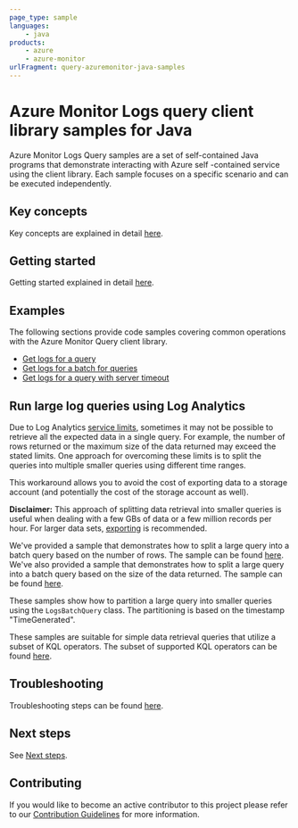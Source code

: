 ```yaml
---
page_type: sample
languages:
    - java
products:
    - azure
    - azure-monitor
urlFragment: query-azuremonitor-java-samples
---
```


# Azure Monitor Logs query client library samples for Java

Azure Monitor Logs Query samples are a set of self-contained Java programs that demonstrate interacting with Azure self
-contained service using the client library. Each sample focuses on a specific scenario and can be executed independently.

## Key concepts

Key concepts are explained in detail [here][SDK_README_KEY_CONCEPTS].

## Getting started

Getting started explained in detail [here][SDK_README_GETTING_STARTED].

## Examples

The following sections provide code samples covering common operations with the Azure Monitor Query client library.

* [Get logs for a query][get_logs]
* [Get logs for a batch for queries][get_batch_logs]
* [Get logs for a query with server timeout][get_servertimeout_logs]

## Run large log queries using Log Analytics

Due to Log Analytics [service limits][monitor_service_limits], sometimes it may
not be possible to retrieve all the expected data in a single query. For example, the number of rows returned or the maximum size of the
data returned may exceed the stated limits. One approach for overcoming these limits is to split the queries into multiple smaller queries
using different time ranges.

This workaround allows you to avoid the cost of exporting data to a storage account (and potentially the cost of the storage account as well).

**Disclaimer:** This approach of splitting data retrieval into smaller queries is useful when dealing with a few GBs of data or a few million records per hour. For larger data sets, [exporting][logs_data_export] is recommended.

We've provided a sample that demonstrates how to split a large query into a batch query based on the number of rows. The sample can be found [here][split_query_by_rows].
We've also provided a sample that demonstrates how to split a large query into a batch query based on the size of the data returned. The sample can be found [here][split_query_by_bytes].

These samples show how to partition a large query into smaller queries using the `LogsBatchQuery` class. The partitioning is based on the timestamp "TimeGenerated".

These samples are suitable for simple data retrieval queries that utilize a subset of KQL operators. The subset of supported KQL operators can be found [here][kql_language_subset].

## Troubleshooting

Troubleshooting steps can be found [here][SDK_README_TROUBLESHOOTING].

## Next steps

See [Next steps][SDK_README_NEXT_STEPS].

## Contributing

If you would like to become an active contributor to this project please refer to our [Contribution
Guidelines][SDK_README_CONTRIBUTING] for more information.

<!-- LINKS -->
[SDK_README_CONTRIBUTING]: https://github.com/Azure/azure-sdk-for-java/blob/main/sdk/monitor/azure-monitor-query-logs
[SDK_README_GETTING_STARTED]: https://github.com/Azure/azure-sdk-for-java/blob/main/sdk/monitor/azure-monitor-query-logs
[SDK_README_TROUBLESHOOTING]: https://github.com/Azure/azure-sdk-for-java/blob/main/sdk/monitor/azure-monitor-query-logs
[SDK_README_KEY_CONCEPTS]: https://github.com/Azure/azure-sdk-for-java/blob/main/sdk/monitor/azure-monitor-query-logs
[SDK_README_DEPENDENCY]: https://github.com/Azure/azure-sdk-for-java/blob/main/sdk/monitor/azure-monitor-query-logs
[SDK_README_NEXT_STEPS]: https://github.com/Azure/azure-sdk-for-java/blob/main/sdk/monitor/azure-monitor-query-logs
[get_logs]: https://github.com/Azure/azure-sdk-for-java/blob/main/sdk/monitor/azure-monitor-query-logs/src/samples/java/com/azure/monitor/query/logs/LogsQuerySample.java
[get_batch_logs]: https://github.com/Azure/azure-sdk-for-java/blob/main/sdk/monitor/azure-monitor-query-logs/src/samples/java/com/azure/monitor/query/logs/LogsQueryBatchSample.java
[get_servertimeout_logs]: https://github.com/Azure/azure-sdk-for-java/blob/main/sdk/monitor/azure-monitor-query-logs/src/samples/java/com/azure/monitor/query/logs/ServerTimeoutSample.java
[monitor_service_limits]: https://learn.microsoft.com/azure/azure-monitor/service-limits#la-query-api
[logs_data_export]: https://learn.microsoft.com/azure/azure-monitor/logs/logs-data-export?tabs=portal
[kql_language_subset]: https://learn.microsoft.com/azure/azure-monitor/logs/basic-logs-query?tabs=portal-1#kql-language-limits
[split_query_by_rows]: https://github.com/Azure/azure-sdk-for-java/blob/main/sdk/monitor/azure-monitor-query-logs/src/samples/java/com/azure/monitor/query/logs/SplitQueryByRowCountSample.java
[split_query_by_bytes]: https://github.com/Azure/azure-sdk-for-java/blob/main/sdk/monitor/azure-monitor-query-logs/src/samples/java/com/azure/monitor/query/logs/SplitQueryByByteSizeSample.java
